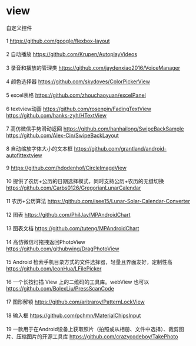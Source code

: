 # view
自定义控件
<br></br>
1 https://github.com/google/flexbox-layout
<br></br>
2 自动播放 https://github.com/Krupen/AutoplayVideos
<br></br>
3 录音和播放的管理类 https://github.com/jaydenxiao2016/VoiceManager
<br></br>
4 颜色选择器 https://github.com/skydoves/ColorPickerView
<br></br>
5 excel表格 https://github.com/zhouchaoyuan/excelPanel
<br></br>
6 textview动画 https://github.com/rosenpin/FadingTextView https://github.com/hanks-zyh/HTextView
<br></br>
7 高仿微信手势滑动返回 https://github.com/hanhailong/SwipeBackSample https://github.com/Alex-Cin/SwipeBackLayout
<br></br>
8 自动缩放字体大小的文本框 https://github.com/grantland/android-autofittextview
<br></br>
9 https://github.com/hdodenhof/CircleImageView
<br></br>
10 提供了农历+公历的日期选择模式，同时支持公历+农历的无缝切换 https://github.com/Carbs0126/GregorianLunarCalendar
<br></br>
11 农历+公历算法 https://github.com/isee15/Lunar-Solar-Calendar-Converter
<br></br>
12 图表 https://github.com/PhilJay/MPAndroidChart
<br></br>
13 图表文档 https://github.com/tuteng/MPAndroidChart
<br></br>
14 高仿微信可拖拽返回PhotoView https://github.com/githubwing/DragPhotoView
<br></br>
15 Android 检索手机目录方式的文件选择器，轻量且界面友好，定制性高 https://github.com/leonHua/LFilePicker
<br></br>
16 一个长按扫描 View 上的二维码的工具库。webView 也可以 https://github.com/BolexLiu/PressScanCode
<br></br>
17 图形解锁 https://github.com/aritraroy/PatternLockView
<br></br>
18 输入框 https://github.com/pchmn/MaterialChipsInput
<br></br>
19 一款用于在Android设备上获取照片（拍照或从相册、文件中选择）、裁剪图片、压缩图片的开源工具库 https://github.com/crazycodeboy/TakePhoto
<br></br>
<br></br>
<br></br>
<br></br>
<br></br>
<br></br>
<br></br>

